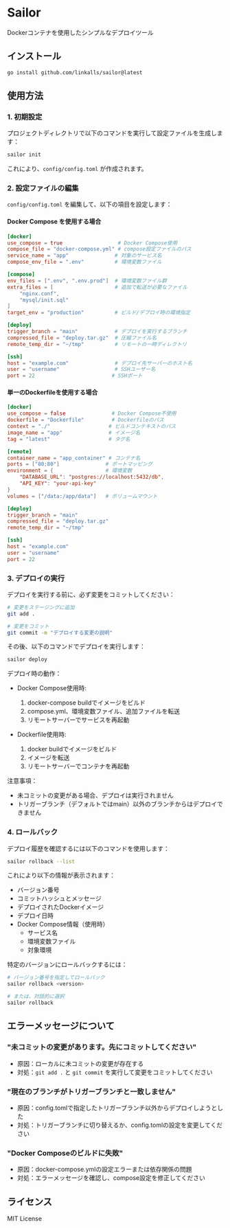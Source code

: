 # Sailor

Dockerコンテナを使用したシンプルなデプロイツール

## インストール

```bash
go install github.com/linkalls/sailor@latest
```

## 使用方法

### 1. 初期設定

プロジェクトディレクトリで以下のコマンドを実行して設定ファイルを生成します：

```bash
sailor init
```

これにより、`config/config.toml` が作成されます。

### 2. 設定ファイルの編集

`config/config.toml` を編集して、以下の項目を設定します：

#### Docker Compose を使用する場合

```toml
[docker]
use_compose = true                  # Docker Compose使用
compose_file = "docker-compose.yml" # compose設定ファイルのパス
service_name = "app"               # 対象のサービス名
compose_env_file = ".env"          # 環境変数ファイル

[compose]
env_files = [".env", ".env.prod"]  # 環境変数ファイル群
extra_files = [                    # 追加で転送が必要なファイル
    "nginx.conf",
    "mysql/init.sql"
]
target_env = "production"          # ビルド/デプロイ時の環境指定

[deploy]
trigger_branch = "main"            # デプロイを実行するブランチ
compressed_file = "deploy.tar.gz"  # 圧縮ファイル名
remote_temp_dir = "~/tmp"          # リモートの一時ディレクトリ

[ssh]
host = "example.com"               # デプロイ先サーバーのホスト名
user = "username"                  # SSHユーザー名
port = 22                         # SSHポート
```

#### 単一のDockerfileを使用する場合

```toml
[docker]
use_compose = false               # Docker Compose不使用
dockerfile = "Dockerfile"         # Dockerfileのパス
context = "./"                   # ビルドコンテキストのパス
image_name = "app"               # イメージ名
tag = "latest"                   # タグ名

[remote]
container_name = "app_container" # コンテナ名
ports = ["80:80"]               # ポートマッピング
environment = {                 # 環境変数
    "DATABASE_URL": "postgres://localhost:5432/db",
    "API_KEY": "your-api-key"
}
volumes = ["/data:/app/data"]   # ボリュームマウント

[deploy]
trigger_branch = "main"
compressed_file = "deploy.tar.gz"
remote_temp_dir = "~/tmp"

[ssh]
host = "example.com"
user = "username"
port = 22
```

### 3. デプロイの実行

デプロイを実行する前に、必ず変更をコミットしてください：

```bash
# 変更をステージングに追加
git add .

# 変更をコミット
git commit -m "デプロイする変更の説明"
```

その後、以下のコマンドでデプロイを実行します：

```bash
sailor deploy
```

デプロイ時の動作：
- Docker Compose使用時:
  1. docker-compose buildでイメージをビルド
  2. compose.yml、環境変数ファイル、追加ファイルを転送
  3. リモートサーバーでサービスを再起動

- Dockerfile使用時:
  1. docker buildでイメージをビルド
  2. イメージを転送
  3. リモートサーバーでコンテナを再起動

注意事項：
- 未コミットの変更がある場合、デプロイは実行されません
- トリガーブランチ（デフォルトではmain）以外のブランチからはデプロイできません

### 4. ロールバック

デプロイ履歴を確認するには以下のコマンドを使用します：

```bash
sailor rollback --list
```

これにより以下の情報が表示されます：
- バージョン番号
- コミットハッシュとメッセージ
- デプロイされたDockerイメージ
- デプロイ日時
- Docker Compose情報（使用時）
  - サービス名
  - 環境変数ファイル
  - 対象環境

特定のバージョンにロールバックするには：

```bash
# バージョン番号を指定してロールバック
sailor rollback <version>

# または、対話的に選択
sailor rollback
```

## エラーメッセージについて

### "未コミットの変更があります。先にコミットしてください"
- 原因：ローカルに未コミットの変更が存在する
- 対処：`git add .` と `git commit` を実行して変更をコミットしてください

### "現在のブランチがトリガーブランチと一致しません"
- 原因：config.tomlで指定したトリガーブランチ以外からデプロイしようとした
- 対処：トリガーブランチに切り替えるか、config.tomlの設定を変更してください

### "Docker Composeのビルドに失敗"
- 原因：docker-compose.ymlの設定エラーまたは依存関係の問題
- 対処：エラーメッセージを確認し、compose設定を修正してください

## ライセンス

MIT License
